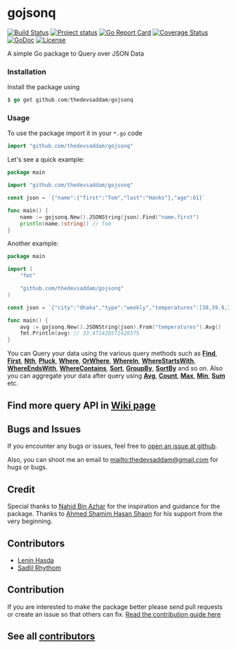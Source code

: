 gojsonq
===============
[![Build Status](https://travis-ci.org/thedevsaddam/gojsonq.svg?branch=master)](https://travis-ci.org/thedevsaddam/gojsonq)
[![Project status](https://img.shields.io/badge/version-v1.4-green.svg)](https://github.com/thedevsaddam/gojsonq/releases)
[![Go Report Card](https://goreportcard.com/badge/github.com/thedevsaddam/gojsonq)](https://goreportcard.com/report/github.com/thedevsaddam/gojsonq)
[![Coverage Status](https://coveralls.io/repos/github/thedevsaddam/gojsonq/badge.svg?branch=master)](https://coveralls.io/github/thedevsaddam/gojsonq?branch=master)
[![GoDoc](https://godoc.org/github.com/thedevsaddam/gojsonq?status.svg)](https://godoc.org/github.com/thedevsaddam/gojsonq)
[![License](https://img.shields.io/dub/l/vibe-d.svg)](LICENSE.md)

A simple Go package to Query over JSON Data


### Installation

Install the package using
```go
$ go get github.com/thedevsaddam/gojsonq
```

### Usage

To use the package import it in your `*.go` code
```go
import "github.com/thedevsaddam/gojsonq"
```

Let's see a quick example:

```go
package main

import "github.com/thedevsaddam/gojsonq"

const json = `{"name":{"first":"Tom","last":"Hanks"},"age":61}`

func main() {
	name := gojsonq.New().JSONString(json).Find("name.first")
	println(name.(string)) // Tom
}

```

Another example:

```go
package main

import (
	"fmt"

	"github.com/thedevsaddam/gojsonq"
)

const json = `{"city":"dhaka","type":"weekly","temperatures":[30,39.9,35.4,33.5,31.6,33.2,30.7]}`

func main() {
	avg := gojsonq.New().JSONString(json).From("temperatures").Avg()
	fmt.Println(avg) // 33.471428571428575
}

```

You can Query your data using the various query methods such as **[Find](https://github.com/thedevsaddam/gojsonq/wiki/Queries#findpath)**, **[First](https://github.com/thedevsaddam/gojsonq/wiki/Queries#first)**, **[Nth](https://github.com/thedevsaddam/gojsonq/wiki/Queries#nthindex)**, **[Pluck](https://github.com/thedevsaddam/gojsonq/wiki/Queries#pluckproperty)**,  **[Where](https://github.com/thedevsaddam/gojsonq/wiki/Queries#wherekey-op-val)**, **[OrWhere](https://github.com/thedevsaddam/gojsonq/wiki/Queries#orwherekey-op-val)**, **[WhereIn](https://github.com/thedevsaddam/gojsonq/wiki/Queries#whereinkey-val)**, **[WhereStartsWith](https://github.com/thedevsaddam/gojsonq/wiki/Queries#wherestartswithkey-val)**, **[WhereEndsWith](https://github.com/thedevsaddam/gojsonq/wiki/Queries#whereendswithkey-val)**, **[WhereContains](https://github.com/thedevsaddam/gojsonq/wiki/Queries#wherecontainskey-val)**, **[Sort](https://github.com/thedevsaddam/gojsonq/wiki/Queries#sortorder)**,  **[GroupBy](https://github.com/thedevsaddam/gojsonq/wiki/Queries#groupbyproperty)**,  **[SortBy](https://github.com/thedevsaddam/gojsonq/wiki/Queries#sortbyproperty-order)** and so on. Also you can aggregate your data after query using **[Avg](https://github.com/thedevsaddam/gojsonq/wiki/Queries#avgproperty)**,  **[Count](https://github.com/thedevsaddam/gojsonq/wiki/Queries#count)**, **[Max](https://github.com/thedevsaddam/gojsonq/wiki/Queries#maxproperty)**, **[Min](https://github.com/thedevsaddam/gojsonq/wiki/Queries#minproperty)**, **[Sum](https://github.com/thedevsaddam/gojsonq/wiki/Queries#sumproperty)** etc.

## Find more query API in [Wiki page](https://github.com/thedevsaddam/gojsonq/wiki/Queries)

## Bugs and Issues

If you encounter any bugs or issues, feel free to [open an issue at
github](https://github.com/thedevsaddam/gojsonq/issues).

Also, you can shoot me an email to
<mailto:thedevsaddam@gmail.com> for hugs or bugs.

## Credit

Special thanks to [Nahid Bin Azhar](https://github.com/nahid) for the inspiration and guidance for the package. Thanks to [Ahmed Shamim Hasan Shaon](https://github.com/me-shaon) for his support from the very beginning.

## Contributors
* [Lenin Hasda](https://github.com/leninhasda)
* [Sadlil Rhythom](https://github.com/sadlil)

## Contribution
If you are interested to make the package better please send pull requests or create an issue so that others can fix.
[Read the contribution guide here](CONTRIBUTING.md)

## See all [contributors](https://github.com/thedevsaddam/gojsonq/graphs/contributors)

